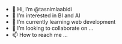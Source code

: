 - 👋 Hi, I’m @tasnimlaabidi
- 👀 I’m interested in BI and AI
- 🌱 I’m currently learning web development
- 💞️ I’m looking to collaborate on ...
- 📫 How to reach me ...

<!---
tasnimlaabidi/tasnimlaabidi is a ✨ special ✨ repository because its `README.md` (this file) appears on your GitHub profile.
You can click the Preview link to take a look at your changes.
--->
